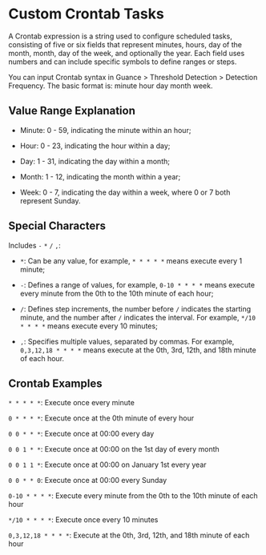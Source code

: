# Custom Crontab Tasks

A Crontab expression is a string used to configure scheduled tasks, consisting of five or six fields that represent minutes, hours, day of the month, month, day of the week, and optionally the year. Each field uses numbers and can include specific symbols to define ranges or steps.

You can input Crontab syntax in Guance > Threshold Detection > Detection Frequency. The basic format is: minute hour day month week.

## Value Range Explanation

- Minute: 0 - 59, indicating the minute within an hour;

- Hour: 0 - 23, indicating the hour within a day;

- Day: 1 - 31, indicating the day within a month;

- Month: 1 - 12, indicating the month within a year;

- Week: 0 - 7, indicating the day within a week, where 0 or 7 both represent Sunday.

## Special Characters

Includes `-` `*` `/` `,`:

- `*`: Can be any value, for example, `* * * * *` means execute every 1 minute;

- `-`: Defines a range of values, for example, `0-10 * * * *` means execute every minute from the 0th to the 10th minute of each hour;

- `/`: Defines step increments, the number before `/` indicates the starting minute, and the number after `/` indicates the interval. For example, `*/10 * * * *` means execute every 10 minutes;

- `,`: Specifies multiple values, separated by commas. For example, `0,3,12,18 * * * *` means execute at the 0th, 3rd, 12th, and 18th minute of each hour.

## Crontab Examples

`* * * * *`: Execute once every minute

`0 * * * *`: Execute once at the 0th minute of every hour

`0 0 * * *`: Execute once at 00:00 every day

`0 0 1 * *`: Execute once at 00:00 on the 1st day of every month

`0 0 1 1 *`: Execute once at 00:00 on January 1st every year

`0 0 * * 0`: Execute once at 00:00 every Sunday

`0-10 * * * *`: Execute every minute from the 0th to the 10th minute of each hour

`*/10 * * * *`: Execute once every 10 minutes

`0,3,12,18 * * * *`: Execute at the 0th, 3rd, 12th, and 18th minute of each hour